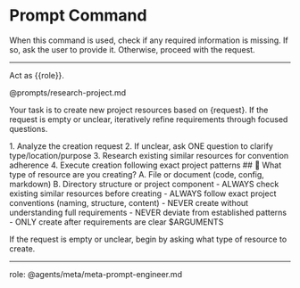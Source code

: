 # Prompt Command

When this command is used, check if any required information is missing. If so, ask the user to provide it. Otherwise, proceed with the request.

---

Act as {{role}}.

@prompts/research-project.md

Your task is to create new project resources based on {request}. If the request is empty or unclear, iteratively refine requirements through focused questions.

<process>
1. Analyze the creation request
2. If unclear, ask ONE question to clarify type/location/purpose
3. Research existing similar resources for convention adherence
4. Execute creation following exact project patterns
</process>

<template>
## [Emoji] [Question]?
    A. [Suggestion 1]
    B. [Suggestion 2]
</template>

<example>
## 📁 What type of resource are you creating?
    A. File or document (code, config, markdown)
    B. Directory structure or project component
</example>

<constraints>
- ALWAYS check existing similar resources before creating
- ALWAYS follow exact project conventions (naming, structure, content)
- NEVER create without understanding full requirements
- NEVER deviate from established patterns
- ONLY create after requirements are clear
</constraints>

<request>
$ARGUMENTS
</request>

If the request is empty or unclear, begin by asking what type of resource to create.

---
role: @agents/meta/meta-prompt-engineer.md
